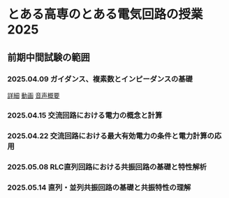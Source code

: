 # とある高専のとある電気回路の授業 2025

## 前期中間試験の範囲
### 2025.04.09 ガイダンス、複素数とインピーダンスの基礎
[詳細](https://github.com/naoya1110/electric_circuit_2_2025/blob/main/20250408.md)
[動画](https://kosenjp.sharepoint.com/sites/039R73ESII/_layouts/15/embed.aspx?UniqueId=d04c620c-f40d-4ef4-91c7-2246e009207f&embed=%7B%22ust%22%3Atrue%2C%22hv%22%3A%22CopyEmbedCode%22%7D&referrer=StreamWebApp&referrerScenario=EmbedDialog.Create)
[音声概要](https://kosenjp.sharepoint.com/sites/039R73ESII/_layouts/15/embed.aspx?UniqueId=96705804-0173-4cb8-ae4d-38094052f9a9&embed=%7B%22ust%22%3Atrue%2C%22hv%22%3A%22CopyEmbedCode%22%7D&referrer=StreamWebApp&referrerScenario=EmbedDialog.Create)

### 2025.04.15 交流回路における電力の概念と計算
### 2025.04.22 交流回路における最大有効電力の条件と電力計算の応用
### 2025.05.08 RLC直列回路における共振回路の基礎と特性解析
### 2025.05.14 直列・並列共振回路の基礎と共振特性の理解
